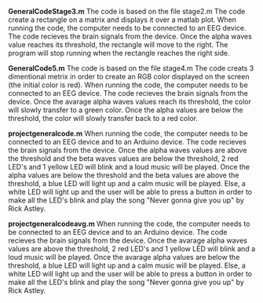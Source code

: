 **GeneralCodeStage3.m**
  The code is based on the file stage2.m
  The code create a rectangle on a matrix and displays it over a matlab plot. 
  When running the code, the computer needs to be connected to an EEG device. The code recieves the brain signals from the device. Once the alpha waves value reaches
  its threshold, the rectangle will move to the right. The program will stop running when the rectangle reaches the right side.
  
 
**GeneralCode5.m**
  The code is based on the file stage4.m
  The code creats 3 dimentional metrix in order to create an RGB color displayed on the screen (the initial color is red). 
  When running the code, the computer needs to be connected to an EEG device. The code recieves the brain signals from the device. Once the avarage alpha waves values reach its threshold, the color will slowly transfer to a green color. Once the alpha values are below the threshold, the color will slowly transfer back to a red color.


**projectgeneralcode.m**
  When running the code, the computer needs to be connected to an EEG device and to an Arduino device. The code recieves the brain signals from the device.
  Once the alpha waves values are above the threshold and the beta waves values are below the threshold, 2 red LED's and 1 yellow LED will blink and a loud music will be played. Once the alpha values are below the threshold and the beta values are above the threshold, a blue LED will light up and a calm music will be played. Else, a white LED will light up and the user will be able to press a button in order to make all the LED's blink and play the song "Never gonna give you up" by Rick Astley.


**projectgeneralcodeavg.m**
   When running the code, the computer needs to be connected to an EEG device and to an Arduino device. The code recieves the brain signals from the device.
   Once the avarage alpha waves values are above the threshold, 2 red LED's and 1 yellow LED will blink and a loud music will be played. Once the avarage alpha values are below the threshold, a blue LED will light up and a calm music will be played. Else, a white LED will light up and the user will be able to press a button in order to make all the LED's blink and play the song "Never gonna give you up" by Rick Astley.
